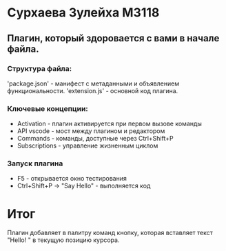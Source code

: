 # Сурхаева Зулейха M3118
## Плагин, который здоровается с вами в начале файла.
### Структура файла:
'package.json' - манифест с метаданными и объявлением функциональности.
'extension.js' - основной код плагина.
### Ключевые концепции:
- Activation - плагин активируется при первом вызове команды
- API vscode - мост между плагином и редактором
- Commands - команды, доступные через Ctrl+Shift+P
- Subscriptions - управление жизненным циклом
### Запуск плагина
- F5 - открывается окно тестирования
- Ctrl+Shift+P -> "Say Hello" - выполняется код
# Итог
Плагин добавляет в палитру команд кнопку, которая вставляет текст "Hello! " в текущую позицию курсора.
